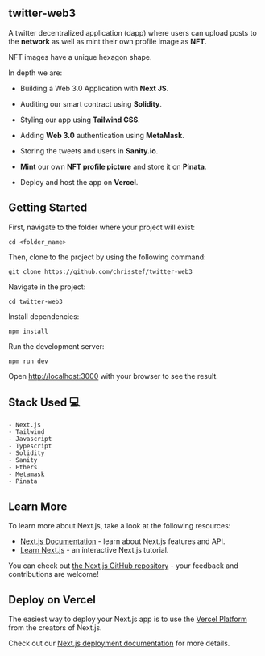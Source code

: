 ## twitter-web3

 A twitter decentralized application (dapp) where users can upload posts to the __network__ as well as mint their own profile image as __NFT__.
 
 NFT images have a unique hexagon shape.

 In depth we are:

  - Building a Web 3.0 Application with __Next JS__.

  - Auditing our smart contract using __Solidity__.

  - Styling our app using __Tailwind CSS__.

  - Adding __Web 3.0__ authentication using __MetaMask__.

  - Storing the tweets and users in __Sanity.io__.

  - __Mint__ our own __NFT profile picture__ and store it on __Pinata__.

  - Deploy and host the app on __Vercel__. 



## Getting Started

First, navigate to the folder where your project will exist:

```
cd <folder_name>
```

Then, clone to the project by using the following command: 

```
git clone https://github.com/chrisstef/twitter-web3
```

Navigate in the project:

```
cd twitter-web3
```

Install dependencies:

```
npm install
```


Run the development server:

```
npm run dev
```

Open [http://localhost:3000](http://localhost:3000) with your browser to see the result.



## Stack Used 💻

```
- Next.js
- Tailwind
- Javascript
- Typescript
- Solidity
- Sanity
- Ethers
- Metamask
- Pinata
```



## Learn More

To learn more about Next.js, take a look at the following resources:

- [Next.js Documentation](https://nextjs.org/docs) - learn about Next.js features and API.
- [Learn Next.js](https://nextjs.org/learn) - an interactive Next.js tutorial.

You can check out [the Next.js GitHub repository](https://github.com/vercel/next.js/) - your feedback and contributions are welcome!



## Deploy on Vercel

The easiest way to deploy your Next.js app is to use the [Vercel Platform](https://vercel.com/new?utm_medium=default-template&filter=next.js&utm_source=create-next-app&utm_campaign=create-next-app-readme) from the creators of Next.js.

Check out our [Next.js deployment documentation](https://nextjs.org/docs/deployment) for more details.
